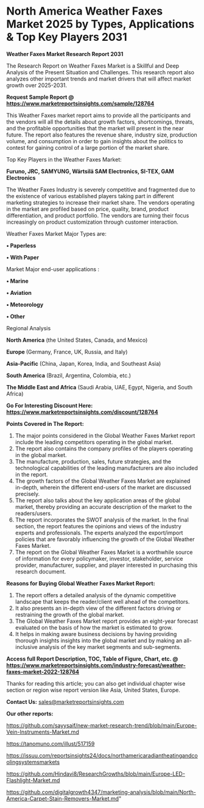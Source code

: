 # North America Weather Faxes Market 2025 by Types, Applications & Top Key Players 2031

<strong>Weather Faxes Market Research Report 2031</strong>

The Research Report on Weather Faxes Market is a Skillful and Deep Analysis of the Present Situation and Challenges. This research report also analyzes other important trends and market drivers that will affect market growth over 2025-2031.

<strong>Request Sample Report @ <a href=https://www.marketreportsinsights.com/sample/128764>https://www.marketreportsinsights.com/sample/128764</a></strong>

This Weather Faxes market report aims to provide all the participants and the vendors will all the details about growth factors, shortcomings, threats, and the profitable opportunities that the market will present in the near future. The report also features the revenue share, industry size, production volume, and consumption in order to gain insights about the politics to contest for gaining control of a large portion of the market share.

Top Key Players in the Weather Faxes Market:

<strong>Furuno, JRC, SAMYUNG, Wärtsilä SAM Electronics, SI-TEX, GAM Electronics</strong>

The Weather Faxes Industry is severely competitive and fragmented due to the existence of various established players taking part in different marketing strategies to increase their market share. The vendors operating in the market are profiled based on price, quality, brand, product differentiation, and product portfolio. The vendors are turning their focus increasingly on product customization through customer interaction.

Weather Faxes Market Major Types are:

<strong>• Paperless

• With Paper</strong>

Market Major end-user applications :

<strong>• Marine

• Aviation

• Meteorology

• Other</strong>

Regional Analysis

</u><strong><b>North America</b></strong> (the United States, Canada, and Mexico)

<strong><b>Europe </b></strong>(Germany, France, UK, Russia, and Italy)

<strong><b>Asia-Pacific</b></strong> (China, Japan, Korea, India, and Southeast Asia)

<strong><b>South America</b></strong> (Brazil, Argentina, Colombia, etc.)

<strong><b>The Middle East and Africa</b></strong> (Saudi Arabia, UAE, Egypt, Nigeria, and South Africa)

<strong>Go For Interesting Discount Here: <a href=https://www.marketreportsinsights.com/discount/128764>https://www.marketreportsinsights.com/discount/128764</a></strong>

<strong>Points Covered in The Report:</strong>
<ol>
  <li>The major points considered in the Global Weather Faxes Market report include the leading competitors operating in the global market.</li>
  <li>The report also contains the company profiles of the players operating in the global market.</li>
  <li>The manufacture, production, sales, future strategies, and the technological capabilities of the leading manufacturers are also included in the report.</li>
  <li>The growth factors of the Global Weather Faxes Market are explained in-depth, wherein the different end-users of the market are discussed precisely.</li>
  <li>The report also talks about the key application areas of the global market, thereby providing an accurate description of the market to the readers/users.</li>
  <li>The report incorporates the SWOT analysis of the market. In the final section, the report features the opinions and views of the industry experts and professionals. The experts analyzed the export/import policies that are favorably influencing the growth of the Global Weather Faxes Market.</li>
  <li>The report on the Global Weather Faxes Market is a worthwhile source of information for every policymaker, investor, stakeholder, service provider, manufacturer, supplier, and player interested in purchasing this research document.</li>
</ol>
<strong>Reasons for Buying Global Weather Faxes Market Report:</strong>

<ol>
  <li>The report offers a detailed analysis of the dynamic competitive landscape that keeps the reader/client well ahead of the competitors.</li>
  <li>It also presents an in-depth view of the different factors driving or restraining the growth of the global market.</li>
  <li>The Global Weather Faxes Market report provides an eight-year forecast evaluated on the basis of how the market is estimated to grow.</li>
  <li>It helps in making aware business decisions by having providing thorough insights insights into the global market and by making an all-inclusive analysis of the key market segments and sub-segments.</li>
</ol>
<strong>Access full Report Description, TOC, Table of Figure, Chart, etc. @ <a href=https://www.marketreportsinsights.com/industry-forecast/weather-faxes-market-2022-128764>https://www.marketreportsinsights.com/industry-forecast/weather-faxes-market-2022-128764</a></strong>


Thanks for reading this article; you can also get individual chapter wise section or region wise report version like Asia, United States, Europe.

<strong>Contact Us:</strong>
sales@marketreportsinsights.com

<strong>Our other reports:</strong>

<a href=https://github.com/sayysaif/new-market-research-trend/blob/main/Europe-Vein-Instruments-Market.md>https://github.com/sayysaif/new-market-research-trend/blob/main/Europe-Vein-Instruments-Market.md</a>

<a href=https://tanomuno.com/illust/517159>https://tanomuno.com/illust/517159</a>

<a href=https://issuu.com/reportsinsights24/docs/northamericaradiantheatingandcoolingsystemsmarkets>https://issuu.com/reportsinsights24/docs/northamericaradiantheatingandcoolingsystemsmarkets</a>

<a href=https://github.com/Hindavi8/ResearchGrowths/blob/main/Europe-LED-Flashlight-Market.md>https://github.com/Hindavi8/ResearchGrowths/blob/main/Europe-LED-Flashlight-Market.md</a>

<a href=https://github.com/digitalgrowth4347/marketing-analysis/blob/main/North-America-Carpet-Stain-Removers-Market.md>https://github.com/digitalgrowth4347/marketing-analysis/blob/main/North-America-Carpet-Stain-Removers-Market.md</a>"
